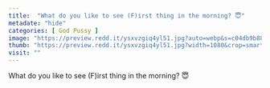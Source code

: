 ```yaml
---
title:  "What do you like to see (F)irst thing in the morning? 😇"
metadate: "hide"
categories: [ God Pussy ]
image: "https://preview.redd.it/ysxvzgiq4yl51.jpg?auto=webp&s=c04db9b88b7c519805502a7e8510117028cdce0e"
thumb: "https://preview.redd.it/ysxvzgiq4yl51.jpg?width=1080&crop=smart&auto=webp&s=c8c093582ccbfd54178ea7fd6895ea3fd927bf6f"
visit: ""
---
```

What do you like to see (F)irst thing in the morning? 😇
